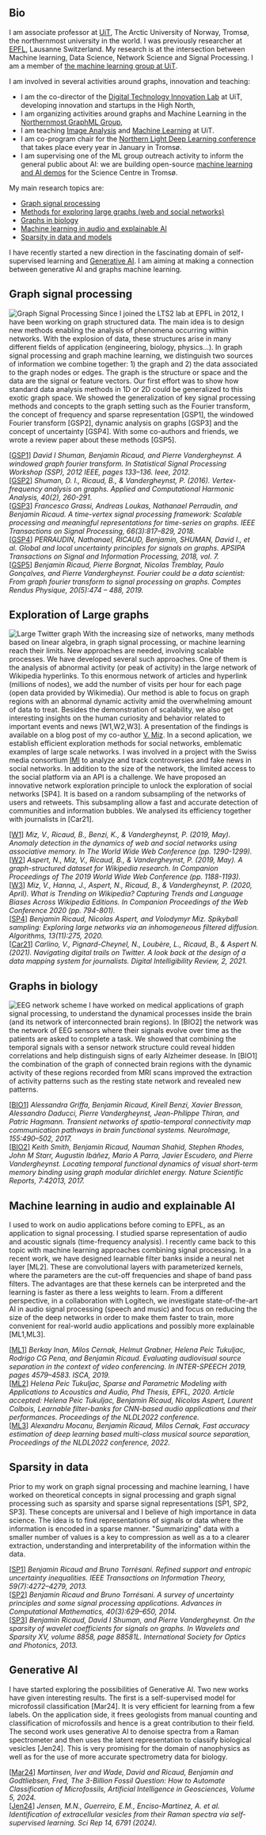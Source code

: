## Bio

I am associate professor at [UiT](https://uit.no/), The Arctic University of Norway, Tromsø, the northernmost university in the world. I was previously researcher at [EPFL](https://www.epfl.ch/), Lausanne Switzerland. My research is at the intersection between Machine learning, Data Science, Network Science and Signal Processing. I am a member of [the machine learning group at UiT](https://machine-learning.uit.no/).

I am involved in several activities around graphs, innovation and teaching:
* I am the co-director of the [Digital Technology Innovation Lab](https://uit-dtil.github.io/) at UiT, developing innovation and startups in the High North,
* I am organizing activities around graphs and Machine Learning in the [Northernmost GraphML Group](https://ngmlgroup.github.io/),
* I am teaching [Image Analysis](https://en.uit.no/utdanning/emner/emne?p_document_id=785508) and [Machine Learning](https://uit.no/utdanning/emner/emne?p_document_id=564810) at UiT.
* I am co-program chair for the [Northern Light Deep Learning conference](https://www.nldl.org/) that takes place every year in January in Tromsø.
* I am supervising one of the ML group outreach activity to inform the general public about AI: we are building open-source [machine learning and AI demos](https://github.com/SFI-Visual-Intelligence/AI-exhibition) for the Science Centre in Tromsø.

My main research topics are:
 * [Graph signal processing](#graph-signal-processing)
 * [Methods for exploring large graphs (web and social networks)](#exploration-of-large-graphs)
 * [Graphs in biology](#graphs-in-biology)
 * [Machine learning in audio and explainable AI](#machine-learning-in-audio-and-explainable-ai)
 * [Sparsity in data and models](#sparsity-in-data)

I have recently started a new direction in the fascinating domain of self-supervised learning and [Generative AI](#generative-ai). I am aiming at making a connection between generative AI and graphs machine learning. 

## Graph signal processing
![Graph Signal Processing]({{site.baseurl}}/assets/img/GSPimage.png)
Since I joined the LTS2 lab at EPFL in 2012, I have been working on graph structured data. The main idea is to design new methods enabling the analysis of phenomena occurring within networks. With the explosion of data, these structures arise in many different fields of application (engineering, biology, physics...). In graph signal processing and graph machine learning,  we distinguish two sources of information we combine together: 1) the graph and 2) the data associated to the graph nodes or edges. The graph is the structure or space and the data are the signal or feature vectors. Our first effort was to show how standard data analysis methods in 1D or 2D could be generalized to this exotic graph space. We showed the generalization of key signal processing methods and concepts to the graph setting such as the Fourier transform, the concept of frequency and sparse representation [GSP1], the windowed Fourier transform [GSP2], dynamic analysis on graphs [GSP3] and the concept of uncertainty [GSP4]. With some co-authors and friends, we wrote a review paper about these methods [GSP5]. 

[[GSP1](https://documents.epfl.ch/users/s/sh/shuman/www/Papers/Conference/Shuman_et_al_SSP_2012.pdf)] *David I Shuman, Benjamin Ricaud, and Pierre Vandergheynst. A windowed graph fourier transform. In Statistical Signal Processing Workshop (SSP), 2012 IEEE, pages 133–136. Ieee, 2012.*  
[[GSP2](https://www.sciencedirect.com/science/article/pii/S1063520315000214)] *Shuman, D. I., Ricaud, B., & Vandergheynst, P. (2016). Vertex-frequency analysis on graphs. Applied and Computational Harmonic Analysis, 40(2), 260-291.*  
[[GSP3](https://arxiv.org/abs/1705.02307)] *Francesco Grassi, Andreas Loukas, Nathanael Perraudin, and Benjamin Ricaud. A time-vertex signal processing framework: Scalable processing and meaningful representations for time-series on graphs. IEEE Transactions on Signal Processing, 66(3):817–829, 2018.*  
[[GSP4](https://doi.org/10.1017/ATSIP.2018.2)] *PERRAUDIN, Nathanael, RICAUD, Benjamin, SHUMAN, David I., et al. Global and local uncertainty principles for signals on graphs. APSIPA Transactions on Signal and Information Processing, 2018, vol. 7.*   
[[GSP5](https://www.sciencedirect.com/science/article/pii/S1631070519301094)] *Benjamin Ricaud, Pierre Borgnat, Nicolas Tremblay, Paulo Gonçalves, and Pierre Vandergheynst. Fourier could be a data scientist: From graph fourier transform to signal processing on graphs. Comptes Rendus Physique, 20(5):474 – 488, 2019.*

## Exploration of Large graphs
![Large Twitter graph]({{site.baseurl}}/assets/img/higgs_community_small.jpg)
With the increasing size of networks, many methods based on linear algebra, in graph signal processing, or machine learning reach their limits. New approaches are needed, involving scalable processes. We have developed several such approaches. One of them is the analysis of abnormal activity (or peak of activity) in the large network of Wikipedia hyperlinks. To this enormous network of articles and hyperlink (millions of nodes), we add the number of visits per hour for each page (open data provided by Wikimedia). Our method is able to focus on graph regions with an abnormal dynamic activity amid the overwhelming amount of data to treat. Besides the demonstration of scalability, we also get interesting insights on the human curiosity and behavior related to important events and news [W1,W2,W3]. A presentation of the findings is available on a blog post of my co-author [V. Miz](https://miz.space). In a second aplication, we establish efficient exploration methods for social networks, emblematic examples of large scale networks. I was involved in a project with the Swiss media consortium [IMI](https://www.media-initiative.ch/) to analyze and track controversies and fake news in social networks. In addition to the size of the network, the limited access to the social platform via an API is a challenge. We have proposed an innovative network exploration principle to unlock the exploration of social networks [SP4]. It is based on a random subsampling of the networks of users and retweets. This subsampling allow a fast and accurate detection of communities and information bubbles. We analysed its efficiency together with journalists in [Car21].

[[W1](https://dl.acm.org/doi/pdf/10.1145/3308558.3313541)] *Miz, V., Ricaud, B., Benzi, K., & Vandergheynst, P. (2019, May). Anomaly detection in the dynamics of web and social networks using associative memory. In The World Wide Web Conference (pp. 1290-1299).*  
[[W2](https://dl.acm.org/doi/pdf/10.1145/3308560.3316757)] *Aspert, N., Miz, V., Ricaud, B., & Vandergheynst, P. (2019, May). A graph-structured dataset for Wikipedia research. In Companion Proceedings of The 2019 World Wide Web Conference (pp. 1188-1193).*  
[[W3](https://dl.acm.org/doi/pdf/10.1145/3366424.3383567)] *Miz, V., Hanna, J., Aspert, N., Ricaud, B., & Vandergheynst, P. (2020, April). What is Trending on Wikipedia? Capturing Trends and Language Biases Across Wikipedia Editions. In Companion Proceedings of the Web Conference 2020 (pp. 794-801).*  
[[SP4](https://www.mdpi.com/1999-4893/13/11/275)] *Benjamin Ricaud, Nicolas Aspert, and Volodymyr Miz. Spikyball sampling: Exploring large networks via an inhomogeneous filtered diffusion. Algorithms, 13(11):275, 2020.*  
[[Car21](https://dx.doi.org/10.34745/numerev_1707)] *Carlino, V., Pignard-Cheynel, N., Loubère, L., Ricaud, B., & Aspert N. (2021). Navigating digital trails on Twitter. A look back at the design of a data mapping system for journalists. Digital Intelligibility Review, 2, 2021.*  

## Graphs in biology
![EEG network scheme]({{site.baseurl}}/assets/img/brainfigure.png)
I have worked on medical applications of graph signal processing, to understand the dynamical processes inside the brain (and its network of interconnected brain regions). In [BIO2] the network was the network of EEG sensors where their signals evolve over time as the patients are asked to complete a task. We showed that combining the temporal signals with a sensor network structure could reveal hidden correlations and help distinguish signs of early Alzheimer desease. In [BIO1] the combination of the graph of connected brain regions with the dynamic activity of these regions recorded from MRI scans improved the extraction of activity patterns such as the resting state network and revealed new patterns.

[[BIO1](https://www.sciencedirect.com/science/article/abs/pii/S105381191730304X)] *Alessandra Griffa, Benjamin Ricaud, Kirell Benzi, Xavier Bresson, Alessandro Daducci, Pierre Vandergheynst, Jean-Philippe Thiran, and Patric Hagmann. Transient networks of spatio-temporal connectivity map communication pathways in brain functional systems. NeuroImage, 155:490–502, 2017.*  
[[BIO2](https://www.nature.com/articles/srep42013)] *Keith Smith, Benjamin Ricaud, Nauman Shahid, Stephen Rhodes, John M Starr, Augustin Ibáñez, Mario A Parra, Javier Escudero, and Pierre Vandergheynst. Locating temporal functional dynamics of visual short-term memory binding using graph modular dirichlet energy. Nature Scientific Reports, 7:42013, 2017.*

## Machine learning in audio and explainable AI
I used to work on audio applications before coming to EPFL, as an application to signal processing. I studied sparse representation of audio and acoustic signals (time-frequency analysis). I recently came back to this topic with machine learning approaches combining signal processing. In a recent work, we have designed learnable filter banks inside a neural net layer [ML2]. These are convolutional layers with parameterized kernels, where the parameters are the cut-off frequencies and shape of band pass filters. The advantages are that these kernels can be interpreted and the learning is faster as there a less weights to learn.
From a different perspective, in a collaboration with Logitech, we investigate state-of-the-art AI in audio signal processing (speech and music) and focus on reducing the size of the deep networks in order to make them faster to train, more convenient for real-world audio applications and possibly more explainable [ML1,ML3]. 

[[ML1](https://www.isca-speech.org/archive/Interspeech_2019/pdfs/2671.pdf)] *Berkay Inan, Milos Cernak, Helmut Grabner, Helena Peic Tukuljac, Rodrigo CG Pena, and Benjamin Ricaud. Evaluating audiovisual source separation in the context of video conferencing. In INTER-SPEECH 2019, pages 4579–4583. ISCA, 2019.*  
[[ML2](https://openreview.net/pdf?id=HyewT1BKvr)] *Helena Peic Tukuljac, Sparse and Parametric Modeling with Applications to Acoustics and Audio, Phd Thesis, EPFL, 2020. Article accepted: Helena Peic Tukuljac, Benjamin Ricaud, Nicolas Aspert, Laurent Colbois, Learnable filter-banks for CNN-based audio applications and their performances. Proceedings of the NLDL2022 conference.*  
[[ML3](https://arxiv.org/abs/2010.09453)] *Alexandru Mocanu, Benjamin Ricaud, Milos Cernak, Fast accuracy estimation of deep learning based multi-class musical source separation, Proceedings of the NLDL2022 conference, 2022.*

## Sparsity in data
Prior to my work on graph signal processing and machine learning, I have worked on theoretical concepts in signal processing and graph signal processing such as sparsity and sparse signal representations [SP1, SP2, SP3]. These concepts are universal and I believe of high importance in data science. The idea is to find representations of signals or data where the information is encoded in a sparse manner. "Summarizing" data with a smaller number of values is a key to compression as well as a to a clearer extraction, understanding and interpretability of the information within the data.

[[SP1](https://hal.archives-ouvertes.fr/file/index/docid/746976/filename/RicaudTorresani_OC.pdf)] *Benjamin Ricaud and Bruno Torrésani. Refined support and entropic uncertainty inequalities. IEEE Transactions on Information Theory, 59(7):4272–4279, 2013.*  
[[SP2](https://link.springer.com/content/pdf/10.1007/s10444-013-9323-2.pdf)] *Benjamin Ricaud and Bruno Torrésani. A survey of uncertainty principles and some signal processing applications. Advances in Computational Mathematics, 40(3):629–650, 2014.*  
[[SP3](https://documents.epfl.ch/users/s/sh/shuman/www/Papers/Conference/Ricaud_et_al_SPIE_2013.pdf)] *Benjamin Ricaud, David I Shuman, and Pierre Vandergheynst. On the sparsity of wavelet coefficients for signals on graphs. In Wavelets and Sparsity XV, volume 8858, page 88581L. International Society for Optics and Photonics, 2013.*

## Generative AI

I have started exploring the possibilities of Generative AI. Two new works have given interesting results. The first is a self-supervised model for microfossil classification [Mar24]. It is very efficient for learning from a few labels. On the application side, it frees geologists from manual counting and classification of microfossils and hence is a great contribution to their field. The second work uses generative AI to denoise spectra from a Raman spectrometer and then uses the latent representation to classify biological vesicles [Jen24]. This is very promising for the domain of nanophysics as well as for the use of more accurate spectrometry data for biology.  

[[Mar24](https://doi.org/10.1016/j.aiig.2024.100080)]  *Martinsen, Iver and Wade, David and Ricaud, Benjamin and Godtliebsen, Fred, The 3-Billion Fossil Question: How to Automate Classification of Microfossils, Artificial Intelligence in Geosciences,
Volume 5, 2024.*  
[[Jen24](https://www.nature.com/articles/s41598-024-56788-7)] *Jensen, M.N., Guerreiro, E.M., Enciso-Martinez, A. et al. Identification of extracellular vesicles from their Raman spectra via self-supervised learning. Sci Rep 14, 6791 (2024).*  
